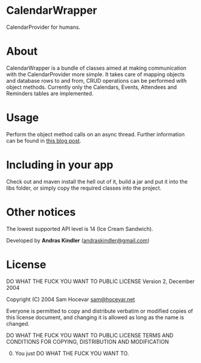 CalendarWrapper
===============

CalendarProvider for humans.

About
=====

CalendarWrapper is a bundle of classes aimed at making communication with the CalendarProvider more simple. It takes care of mapping objects and database rows to and from, CRUD operations can be performed with object methods. Currently only the Calendars, Events, Attendees and Reminders tables are implemented.

Usage
=====

Perform the object method calls on an async thread. Further information can be found in <a href="http://howrobotswork.wordpress.com/" target="blank_">this blog post</a>.


Including in your app
=====================

Check out and maven install the hell out of it, build a jar and put it into the libs folder, or simply copy the required classes into the project.

Other notices
=============

The lowest supported API level is 14 (Ice Cream Sandwich).

Developed by **Andras Kindler** (andraskindler@gmail.com)

License
=======

DO WHAT THE FUCK YOU WANT TO PUBLIC LICENSE
Version 2, December 2004

Copyright (C) 2004 Sam Hocevar <sam@hocevar.net>

Everyone is permitted to copy and distribute verbatim or modified
copies of this license document, and changing it is allowed as long
as the name is changed.

DO WHAT THE FUCK YOU WANT TO PUBLIC LICENSE
TERMS AND CONDITIONS FOR COPYING, DISTRIBUTION AND MODIFICATION

0. You just DO WHAT THE FUCK YOU WANT TO.


